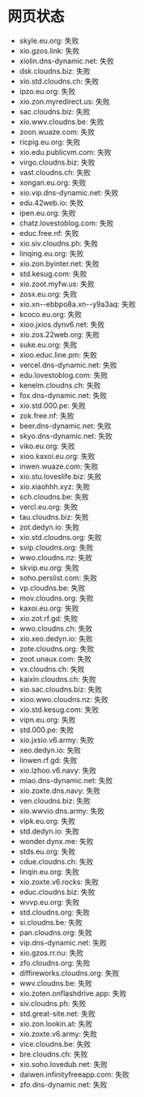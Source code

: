 # 网页状态
- skyle.eu.org: 失败
- xio.gzos.link: 失败
- xiolin.dns-dynamic.net: 失败
- dsk.cloudns.biz: 失败
- xio.std.cloudns.ch: 失败
- ipzo.eu.org: 失败
- xio.zon.myredirect.us: 失败
- sac.cloudns.biz: 失败
- xio.wwv.cloudns.be: 失败
- zoon.wuaze.com: 失败
- ricpig.eu.org: 失败
- xio.edu.publicvm.com: 失败
- virgo.cloudns.biz: 失败
- vast.cloudns.ch: 失败
- xongan.eu.org: 失败
- xio.vip.dns-dynamic.net: 失败
- edu.42web.io: 失败
- ipen.eu.org: 失败
- chatz.lovestoblog.com: 失败
- educ.free.nf: 失败
- xio.siv.cloudns.ph: 失败
- linqing.eu.org: 失败
- xio.zon.byinter.net: 失败
- std.kesug.com: 失败
- xio.zoot.myfw.us: 失败
- zosx.eu.org: 失败
- xio.xn--ebbpo8a.xn--y9a3aq: 失败
- kcoco.eu.org: 失败
- xioo.jxios.dynv6.net: 失败
- xio.zos.22web.org: 失败
- suke.eu.org: 失败
- xioo.educ.line.pm: 失败
- vercel.dns-dynamic.net: 失败
- edu.lovestoblog.com: 失败
- kenelm.cloudns.ch: 失败
- fox.dns-dynamic.net: 失败
- xio.std.000.pe: 失败
- zok.free.nf: 失败
- beer.dns-dynamic.net: 失败
- skyo.dns-dynamic.net: 失败
- viko.eu.org: 失败
- xioo.kaxoi.eu.org: 失败
- inwen.wuaze.com: 失败
- xio.stu.loveslife.biz: 失败
- xio.xiaohhh.xyz: 失败
- sch.cloudns.be: 失败
- vercl.eu.org: 失败
- tau.cloudns.biz: 失败
- zot.dedyn.io: 失败
- xio.std.cloudns.org: 失败
- svip.cloudns.org: 失败
- wwo.cloudns.nz: 失败
- skvip.eu.org: 失败
- soho.perslist.com: 失败
- vp.cloudns.be: 失败
- mov.cloudns.org: 失败
- kaxoi.eu.org: 失败
- xio.zot.rf.gd: 失败
- wwo.cloudns.ch: 失败
- xio.xeo.dedyn.io: 失败
- zote.cloudns.org: 失败
- zoot.unaux.com: 失败
- vx.cloudns.ch: 失败
- kaixin.cloudns.ch: 失败
- xio.sac.cloudns.biz: 失败
- xioo.wwo.cloudns.nz: 失败
- xio.std.kesug.com: 失败
- vipn.eu.org: 失败
- std.000.pe: 失败
- xio.jxsio.v6.army: 失败
- xeo.dedyn.io: 失败
- linwen.rf.gd: 失败
- xio.lzhoo.v6.navy: 失败
- miao.dns-dynamic.net: 失败
- xio.zoxte.dns.navy: 失败
- ven.cloudns.biz: 失败
- xio.wwvio.dns.army: 失败
- vipk.eu.org: 失败
- std.dedyn.io: 失败
- wonder.dynx.me: 失败
- stds.eu.org: 失败
- cdue.cloudns.ch: 失败
- linqin.eu.org: 失败
- xio.zoxte.v6.rocks: 失败
- educ.cloudns.biz: 失败
- wvvp.eu.org: 失败
- std.cloudns.org: 失败
- si.cloudns.be: 失败
- pan.cloudns.org: 失败
- vip.dns-dynamic.net: 失败
- xio.gzos.rr.nu: 失败
- zfo.cloudns.org: 失败
- diffireworks.cloudns.org: 失败
- wwv.cloudns.be: 失败
- xio.zoten.onflashdrive.app: 失败
- siv.cloudns.ph: 失败
- std.great-site.net: 失败
- xio.zon.lookin.at: 失败
- xio.zoxte.v6.army: 失败
- vice.cloudns.be: 失败
- bre.cloudns.ch: 失败
- xio.soho.lovedub.net: 失败
- daiwen.infinityfreeapp.com: 失败
- zfo.dns-dynamic.net: 失败
